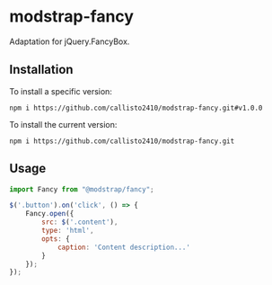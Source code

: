 # modstrap-fancy

Adaptation for jQuery.FancyBox.

## Installation

To install a specific version:
```shell script
npm i https://github.com/callisto2410/modstrap-fancy.git#v1.0.0
```

To install the current version:
```shell script
npm i https://github.com/callisto2410/modstrap-fancy.git
```

## Usage

```javascript
import Fancy from "@modstrap/fancy";

$('.button').on('click', () => {
    Fancy.open({
        src: $('.content'),
        type: 'html',
        opts: {
            caption: 'Content description...'
        }
    });
});
```
